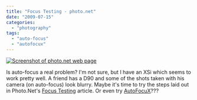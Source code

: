 ```yaml
---
title: "Focus Testing - photo.net"
date: "2009-07-15"
categories: 
  - "photography"
tags: 
  - "auto-focus"
  - "autofocux"
---
```


[![Screenshot of photo.net web page](http://images.pageglimpse.com/v1/thumbnails?url=http://photo.net/learn/focustest/&size=large&devkey=49ffb7fa3778d967404d5364d1ad86e7)](http://photo.net/learn/focustest/)  

Is auto-focus a real problem? I'm not sure, but I have an XSi which seems to work pretty well. A friend has a D90 and some of the shots taken with his camera (on auto-focus) look blurry. Maybe it's time to try the steps laid out in Photo.Net's [Focus Testing](http://photo.net/learn/focustest/) article. Or even try [AutoFocuX](http://www.precisioncaps.com/autofocux.html)???
